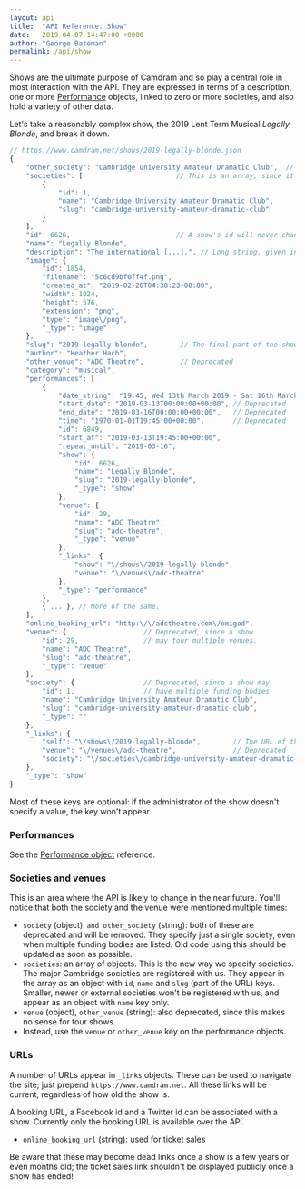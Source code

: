 ```yaml
---
layout: api
title:  "API Reference: Show"
date:   2019-04-07 14:47:00 +0000
author: "George Bateman"
permalink: /api/show
---
```


Shows are the ultimate purpose of Camdram and so play a central role in most interaction with the API. They are expressed in terms of a description, one or more [Performance](/api/performance) objects, linked to zero or more societies, and also hold a variety of other data.

Let's take a reasonably complex show, the 2019 Lent Term Musical *Legally Blonde*, and break it down.

```javascript
// https://www.camdram.net/shows/2019-legally-blonde.json
{
    "other_society": "Cambridge University Amateur Dramatic Club",  // Deprecated
    "societies": [                       // This is an array, since it's common for multiple bodies to fund a show
        {
            "id": 1,
            "name": "Cambridge University Amateur Dramatic Club",
            "slug": "cambridge-university-amateur-dramatic-club"
        }
    ],
    "id": 6626,                          // A show's id will never change.
    "name": "Legally Blonde",
    "description": "The international [...].", // Long string, given in Camdram Markdown
    "image": {
        "id": 1854,
        "filename": "5c6cd9bf0ff4f.png",
        "created_at": "2019-02-20T04:38:23+00:00",
        "width": 1024,
        "height": 576,
        "extension": "png",
        "type": "image\/png",
        "_type": "image"
    },
    "slug": "2019-legally-blonde",        // The final part of the shows URL. Can be changed by the owner.
    "author": "Heather Hach",
    "other_venue": "ADC Theatre",         // Deprecated
    "category": "musical",
    "performances": [
        {
            "date_string": "19:45, Wed 13th March 2019 - Sat 16th March 2019",
            "start_date": "2019-03-13T00:00:00+00:00", // Deprecated
            "end_date": "2019-03-16T00:00:00+00:00",   // Deprecated
            "time": "1970-01-01T19:45:00+00:00",       // Deprecated
            "id": 6849,
            "start_at": "2019-03-13T19:45:00+00:00",
            "repeat_until": "2019-03-16",
            "show": {
                "id": 6626,
                "name": "Legally Blonde",
                "slug": "2019-legally-blonde",
                "_type": "show"
            },
            "venue": {
                "id": 29,
                "name": "ADC Theatre",
                "slug": "adc-theatre",
                "_type": "venue"
            },
            "_links": {
                "show": "\/shows\/2019-legally-blonde",
                "venue": "\/venues\/adc-theatre"
            },
            "_type": "performance"
        },
        { ... }, // More of the same.
    ],
    "online_booking_url": "http:\/\/adctheatre.com\/omigod",
    "venue": {                   // Deprecated, since a show
        "id": 29,                // may tour multiple venues.
        "name": "ADC Theatre",
        "slug": "adc-theatre",
        "_type": "venue"
    },
    "society": {                 // Deprecated, since a show may
        "id": 1,                 // have multiple funding bodies
        "name": "Cambridge University Amateur Dramatic Club",
        "slug": "cambridge-university-amateur-dramatic-club",
        "_type": ""
    },
    "_links": {
        "self": "\/shows\/2019-legally-blonde",        // The URL of this show.
        "venue": "\/venues\/adc-theatre",              // Deprecated
        "society": "\/societies\/cambridge-university-amateur-dramatic-club" // Deprecated
    },
    "_type": "show"
}
```

Most of these keys are optional: if the administrator of the show doesn't specify a value, the key won't appear.

### Performances
See the [Performance object](/api/performance) reference.

### Societies and venues

This is an area where the API is likely to change in the near future. You'll notice that both the society and the venue were mentioned multiple times:

- `society` (object)` and other_society` (string): both of these are deprecated and will be removed. They specify just a single society, even when multiple funding bodies are listed. Old code using this should be updated as soon as possible.
- `societies`: an array of objects. This is the new way we specify societies. The major Cambridge societies are registered with us. They appear in the array as an object with `id`, `name` and `slug` (part of the URL) keys. Smaller, newer or external societies won't be registered with us, and appear as an object with `name` key only.
- `venue` (object), `other_venue` (string): also deprecated, since this makes no sense for tour shows.
- Instead, use the `venue` or `other_venue` key on the performance objects.

### URLs

A number of URLs appear in `_links` objects. These can be used to navigate the site; just prepend `https://www.camdram.net`. All these links will be current, regardless of how old the show is.

A booking URL, a Facebook id and a Twitter id can be associated with a show. Currently only the booking URL is available over the API.
- `online_booking_url` (string): used for ticket sales

Be aware that these may become dead links once a show is a few years or even months old; the ticket sales link shouldn't be displayed publicly once a show has ended!


